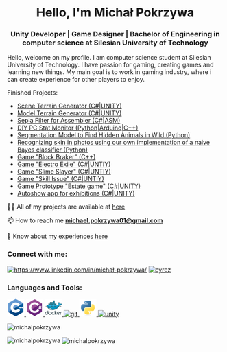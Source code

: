 <h1 align="center">Hello, I'm Michał Pokrzywa</h1>
<h3 align="center">Unity Developer | Game Designer | Bachelor of Engineering in computer science at Silesian University of Technology</h3>

Hello, welcome on my profile. I am computer science student at Silesian University of Technology. I have passion for gaming, creating games and learning new things.
My main goal is to work in gaming industry, where i can create experience for other players to enjoy.

Finished Projects:
- [Scene Terrain Generator (C#|UNITY)](https://github.com/MichalPokrzywa/TerrainGenerationPP)
- [Model Terrain Generator (C#|UNITY)](https://github.com/MichalPokrzywa/VoxelGenerator)
- [Sepia Filter for Assembler (C#|ASM)](https://github.com/MichalPokrzywa/SepiaFilter)
- [DIY PC Stat Monitor (Python|Arduino|C++)](https://github.com/MichalPokrzywa/PcMonitor)
- [Segmentation Model to Find Hidden Animals in Wild (Python)](https://github.com/MichalPokrzywa/PythonSemgmentationModel)
- [Recognizing skin in photos using our own implementation of a naive Bayes classifier (Python)](https://github.com/MichalPokrzywa/WkiroProject)
- [Game "Block Braker" (C++)](https://github.com/MichalPokrzywa/Block_Braker)
- [Game "Electro Exile" (C#|UNTIY)](https://github.com/szejkerek/ElectroExile)
- [Game "Slime Slayer" (C#|UNTIY)](https://skngwigk.itch.io/slime-slayer)
- [Game "Skill Issue" (C#|UNTIY)](https://github.com/Jakub-Domogala/Time-Runner-Alpha)
- [Game Prototype "Estate game" (C#|UNITY)](https://github.com/MichalPokrzywa/PGU2023)
- [Autoshow app for exhibitions (C#|UNITY)](https://github.com/MichalPokrzywa/CarPresentationApp)

👨‍💻 All of my projects are available at [here](https://acesse.one/cvEnglish)

📫 How to reach me **michael.pokrzywa01@gmail.com**

📄 Know about my experiences [here](https://drive.google.com/file/d/1NDyH9gWYn_nSg4yc6rQtVFXDdyztKAup/view?usp=sharing)

<h3 align="left">Connect with me:</h3>
<p align="left">
<a href="https://linkedin.com/in/https://www.linkedin.com/in/michał-pokrzywa/" target="blank"><img align="center" src="https://raw.githubusercontent.com/rahuldkjain/github-profile-readme-generator/master/src/images/icons/Social/linked-in-alt.svg" alt="https://www.linkedin.com/in/michał-pokrzywa/" height="30" width="40" /></a>
<a href="https://discord.gg/qaPy7c6qNp" target="blank"><img align="center" src="https://raw.githubusercontent.com/rahuldkjain/github-profile-readme-generator/master/src/images/icons/Social/discord.svg" alt="cyrez" height="30" width="40" /></a>
</p>

<h3 align="left">Languages and Tools:</h3>
<p align="left"> <a href="https://www.w3schools.com/cpp/" target="_blank" rel="noreferrer"> <img src="https://raw.githubusercontent.com/devicons/devicon/master/icons/cplusplus/cplusplus-original.svg" alt="cplusplus" width="40" height="40"/> </a> <a href="https://www.w3schools.com/cs/" target="_blank" rel="noreferrer"> <img src="https://raw.githubusercontent.com/devicons/devicon/master/icons/csharp/csharp-original.svg" alt="csharp" width="40" height="40"/> </a> <a href="https://www.docker.com/" target="_blank" rel="noreferrer"> <img src="https://raw.githubusercontent.com/devicons/devicon/master/icons/docker/docker-original-wordmark.svg" alt="docker" width="40" height="40"/> </a> <a href="https://git-scm.com/" target="_blank" rel="noreferrer"> <img src="https://www.vectorlogo.zone/logos/git-scm/git-scm-icon.svg" alt="git" width="40" height="40"/> </a> <a href="https://www.python.org" target="_blank" rel="noreferrer"> <img src="https://raw.githubusercontent.com/devicons/devicon/master/icons/python/python-original.svg" alt="python" width="40" height="40"/> </a> <a href="https://unity.com/" target="_blank" rel="noreferrer"> <img src="https://www.vectorlogo.zone/logos/unity3d/unity3d-icon.svg" alt="unity" width="40" height="40"/> </a> </p>
<p align="left"> <img src="https://komarev.com/ghpvc/?username=michalpokrzywa&label=Profile%20views&color=ff29ed&style=flat-square" alt="michalpokrzywa" /> </p>
<p><img align="left" src="https://github-readme-stats.vercel.app/api/top-langs?username=michalpokrzywa&show_icons=true&theme=dark&locale=en&layout=compact" alt="michalpokrzywa" /></p>

<p>&nbsp;<img align="center" src="https://github-readme-stats.vercel.app/api?username=michalpokrzywa&show_icons=true&theme=dark&text_color=1aacf4&locale=en" alt="michalpokrzywa" /></p>
